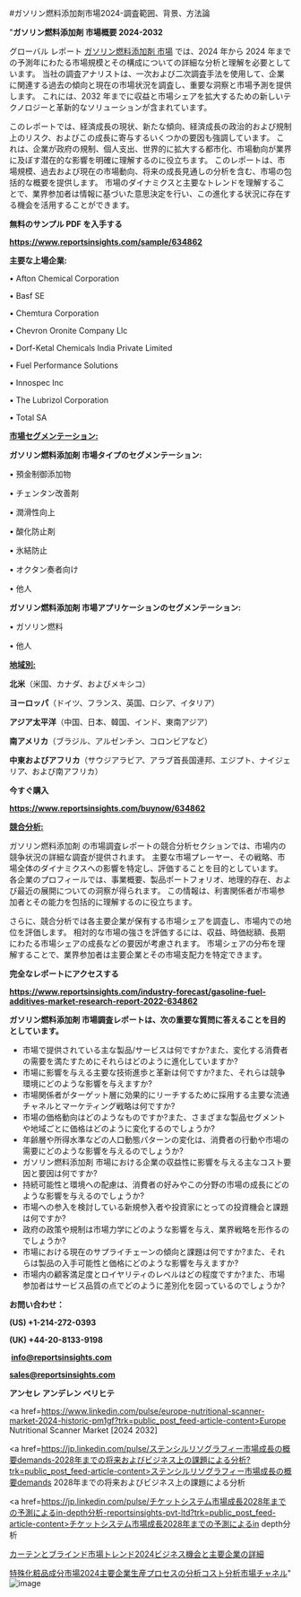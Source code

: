 #ガソリン燃料添加剤市場2024-調査範囲、背景、方法論

"<strong>ガソリン燃料添加剤 市場概要 2024-2032</strong>

グローバル レポート <a href=https://www.reportsinsights.com/sample/634862>ガソリン燃料添加剤 市場</a> では、2024 年から 2024 年までの予測年にわたる市場規模とその構成についての詳細な分析と理解を必要としています。 当社の調査アナリストは、一次および二次調査手法を使用して、企業に関連する過去の傾向と現在の市場状況を調査し、重要な洞察と市場予測を提供します。 これには、2032 年までに収益と市場シェアを拡大​​するための新しいテクノロジーと革新的なソリューションが含まれています。

このレポートでは、経済成長の現状、新たな傾向、経済成長の政治的および規制上のリスク、およびこの成長に寄与するいくつかの要因も強調しています。 これは、企業が政府の規制、個人支出、世界的に拡大する都市化、市場動向が業界に及ぼす潜在的な影響を明確に理解するのに役立ちます。 このレポートは、市場規模、過去および現在の市場動向、将来の成長見通しの分析を含む、市場の包括的な概要を提供します。 市場のダイナミクスと主要なトレンドを理解することで、業界参加者は情報に基づいた意思決定を行い、この進化する状況に存在する機会を活用することができます。

<strong><b>無料のサンプル PDF を入手する</b></strong>

<a href=https://www.reportsinsights.com/sample/634862><strong><u>https://www.reportsinsights.com/sample/634862</u></strong></a>

<strong>主要な上場企業:</strong>

• Afton Chemical Corporation

• Basf SE

• Chemtura Corporation

• Chevron Oronite Company Llc

• Dorf-Ketal Chemicals India Private Limited

• Fuel Performance Solutions

• Innospec Inc

• The Lubrizol Corporation

• Total SA

<strong><u>市場セグメンテーション</u></strong><strong><u>:</u></strong>

<strong>ガソリン燃料添加剤 市場タイプのセグメンテーション:</strong>

• 預金制御添加物

• チェンタン改善剤

• 潤滑性向上

• 酸化防止剤

• 氷結防止

• オクタン奏者向け

• 他人

<strong>ガソリン燃料添加剤 市場アプリケーションのセグメンテーション:</strong>

• ガソリン燃料

• 他人

<strong><u>地域別</u></strong><strong><u>:</u></strong>

<strong>北米</strong>（米国、カナダ、およびメキシコ）

<strong>ヨーロッパ</strong>（ドイツ、フランス、英国、ロシア、イタリア）

<strong>アジア太平洋</strong>（中国、日本、韓国、インド、東南アジア）

<strong>南アメリカ</strong>（ブラジル、アルゼンチン、コロンビアなど）

<strong>中東およびアフリカ</strong>（サウジアラビア、アラブ首長国連邦、エジプト、ナイジェリア、および南アフリカ）

<strong>今すぐ購入</strong>

<a href=https://www.reportsinsights.com/buynow/634862><strong><u>https://www.reportsinsights.com/buynow/634862</u></strong></a>

<strong><u>競合分析:</u></strong>

ガソリン燃料添加剤 の市場調査レポートの競合分析セクションでは、市場内の競争状況の詳細な調査が提供されます。 主要な市場プレーヤー、その戦略、市場全体のダイナミクスへの影響を特定し、評価することを目的としています。 各企業のプロフィールでは、事業概要、製品ポートフォリオ、地理的存在、および最近の展開についての洞察が得られます。 この情報は、利害関係者が市場参加者とその能力を包括的に理解するのに役立ちます。

さらに、競合分析では各主要企業が保有する市場シェアを調査し、市場内での地位を評価します。 相対的な市場の強さを評価するには、収益、時価総額、長期にわたる市場シェアの成長などの要因が考慮されます。 市場シェアの分布を理解することで、業界参加者は主要企業とその市場支配力を特定できます。

<strong>完全なレポートにアクセスする</strong>

<a href=https://www.reportsinsights.com/industry-forecast/gasoline-fuel-additives-market-research-report-2022-634862><strong><u><b>https://www.reportsinsights.com/industry-forecast/gasoline-fuel-additives-market-research-report-2022-634862</b></u></strong></a>

<strong><b>ガソリン燃料添加剤 市場調査レポートは、次の重要な質問に答えることを目的としています。</b></strong>
<ul>
  <li>市場で提供されている主な製品/サービスは何ですか?また、変化する消費者の需要を満たすためにそれらはどのように進化していますか?</li>
  <li>市場に影響を与える主要な技術進歩と革新は何ですか?また、それらは競争環境にどのような影響を与えますか?</li>
  <li>市場関係者がターゲット層に効果的にリーチするために採用する主要な流通チャネルとマーケティング戦略は何ですか?</li>
  <li>市場の価格動向はどのようなものですか?また、さまざまな製品セグメントや地域ごとに価格はどのように変化するのでしょうか?</li>
  <li>年齢層や所得水準などの人口動態パターンの変化は、消費者の行動や市場の需要にどのような影響を与えるのでしょうか?</li>
  <li>ガソリン燃料添加剤 市場における企業の収益性に影響を与える主なコスト要因と要因は何ですか?</li>
  <li>持続可能性と環境への配慮は、消費者の好みやこの分野の市場の成長にどのような影響を与えるのでしょうか?</li>
  <li>市場への参入を検討している新規参入者や投資家にとっての投資機会と課題は何ですか?</li>
  <li>政府の政策や規制は市場力学にどのような影響を与え、業界戦略を形作るのでしょうか?</li>
  <li>市場における現在のサプライチェーンの傾向と課題は何ですか?また、それらは製品の入手可能性と価格にどのような影響を与えますか?</li>
  <li>市場内の顧客満足度とロイヤリティのレベルはどの程度ですか?また、市場参加者はサービス品質の点でどのように差別化を図っているのでしょうか?</li>
</ul>
<strong>お問い合わせ：</strong>

<strong>(US) +1-214-272-0393</strong>

<strong>(UK) +44-20-8133-9198</strong>

<strong> </strong><a href=info@reportsinsights.com><strong><u>info@reportsinsights.com</u></strong></a>

<a href=sales@reportsinsights.com><strong><u>sales@reportsinsights.com</u></strong></a>

<strong>アンセレ アンデレン ベリヒテ</strong>

<a href=https://www.linkedin.com/pulse/europe-nutritional-scanner-market-2024-historic-pm1gf?trk=public_post_feed-article-content>Europe Nutritional Scanner Market [2024 2032]</a>

<a href=https://jp.linkedin.com/pulse/ステンシルリソグラフィー市場成長の概要demands-2028年までの将来およびビジネス上の課題による分析?trk=public_post_feed-article-content>ステンシルリソグラフィー市場成長の概要demands 2028年までの将来およびビジネス上の課題による分析</a>

<a href=https://jp.linkedin.com/pulse/チケットシステム市場成長2028年までの予測によるin-depth分析-reportsinsights-pvt-ltd?trk=public_post_feed-article-content>チケットシステム市場成長2028年までの予測によるin depth分析</a>

<a href=https://www.linkedin.com/pulse/カーテンとブラインド市場トレンド2024ビジネス機会と主要企業の詳細-healthscope-news-245/>カーテンとブラインド市場トレンド2024ビジネス機会と主要企業の詳細</a>

<a href=https://www.linkedin.com/pulse/特殊化粧品成分市場2024主要企業生産プロセスの分析コスト分析市場チャネル-tribunal-analytics-360-indne/>特殊化粧品成分市場2024主要企業生産プロセスの分析コスト分析市場チャネル</a>"
![image](https://github.com/ahaan12367/RIMarket24/assets/158471582/f37d2a71-5109-43cd-8e99-87788e6aba79)
